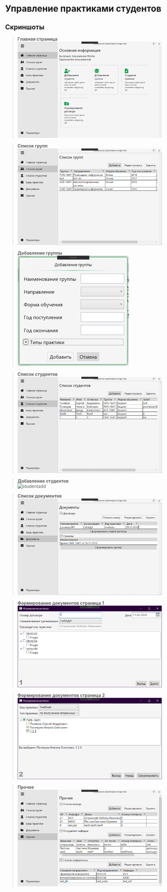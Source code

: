# Управление практиками студентов

## Скриншоты
> **Главная страница**<br/>
![main](screens/main.png?raw=true "Главная страница")

> **Список групп**<br/>
![grouplist](screens/grouplist.png?raw=true "Список групп")

> **Добавление группы**<br/>
![groupadd](screens/groupadd.png?raw=true "Добавление группы")

> **Список студентов**<br/>
![studentlist](screens/studentlist.png?raw=true "Список студентов")

> **Добавление студентов**<br/>
![studentadd](screens/studentadd.png?raw=true "Добавление студентов")

> **Список документов**<br/>
![documents](screens/documents.png?raw=true "Список документов")

> **Формирование документов страница 1**<br/>
![documents1](screens/docadd1.png?raw=true "Формирование документов страница 1")

> **Формирование документов страница 2**<br/>
![documents1](screens/docadd2.png?raw=true "Формирование документов страница 2")

> **Прочее**<br/>
![other](screens/other.png?raw=true "Прочее")